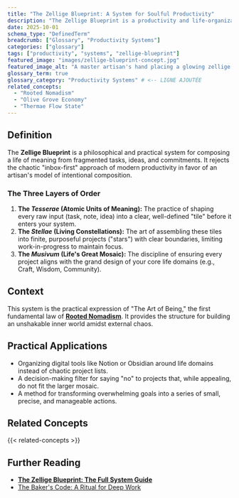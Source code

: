 ```yaml
---
title: "The Zellige Blueprint: A System for Soulful Productivity"
description: "The Zellige Blueprint is a productivity and life-organization system inspired by the precision, patience, and harmony of ancient Moroccan zellige mosaic artisans."
date: 2025-10-01
schema_type: "DefinedTerm"
breadcrumb: ["Glossary", "Productivity Systems"]
categories: ["glossary"]
tags: ["productivity", "systems", "zellige-blueprint"]
featured_image: "images/zellige-blueprint-concept.jpg"
featured_image_alt: "A master artisan's hand placing a glowing zellige tile that transforms into a modern digital interface, symbolizing the Zellige Blueprint for soulful productivity."
glossary_term: true
glossary_category: "Productivity Systems" # <-- LIGNE AJOUTÉE
related_concepts:
  - "Rooted Nomadism"
  - "Olive Grove Economy"
  - "Thermae Flow State"
---
```


## Definition

The **Zellige Blueprint** is a philosophical and practical system for composing a life of meaning from fragmented tasks, ideas, and commitments. It rejects the chaotic "inbox-first" approach of modern productivity in favor of an artisan's model of intentional composition.

### The Three Layers of Order

1.  **The *Tesserae* (Atomic Units of Meaning):** The practice of shaping every raw input (task, note, idea) into a clear, well-defined "tile" before it enters your system.
2.  **The *Stellae* (Living Constellations):** The art of assembling these tiles into finite, purposeful projects ("stars") with clear boundaries, limiting work-in-progress to maintain focus.
3.  **The *Musivum* (Life's Great Mosaic):** The discipline of ensuring every project aligns with the grand design of your core life domains (e.g., Craft, Wisdom, Community).

## Context

This system is the practical expression of "The Art of Being," the first fundamental law of **[Rooted Nomadism](/glossary/rooted-nomadism/)**. It provides the structure for building an unshakable inner world amidst external chaos.

## Practical Applications
- Organizing digital tools like Notion or Obsidian around life domains instead of chaotic project lists.
- A decision-making filter for saying "no" to projects that, while appealing, do not fit the larger mosaic.
- A method for transforming overwhelming goals into a series of small, precise, and manageable actions.

## Related Concepts

{{< related-concepts >}}

## Further Reading

- **[The Zellige Blueprint: The Full System Guide](/work-productivity/zellige-blueprint/)**
- [The Baker's Code: A Ritual for Deep Work](/work-productivity/bakers-code/)